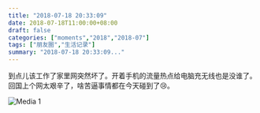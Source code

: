 ```yaml
---
title: "2018-07-18 20:33:09"
date: 2018-07-18T11:00:00+08:00
draft: false
categories: ["moments","2018","2018-07"]
tags: ["朋友圈","生活记录"]
summary: "2018-07-18 20:33:09..."
---
```


到点儿该工作了家里网突然坏了。开着手机的流量热点给电脑充无线也是没谁了。回国上个网太艰辛了，啥苦逼事情都在今天碰到了😢。

![Media 1](/Moments/photos/2018-07-18/201807182033090.jpg)

